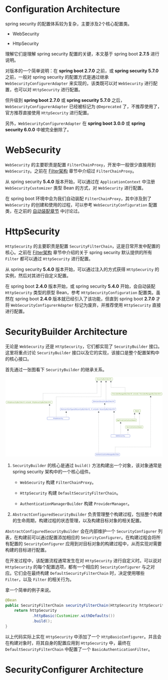 # Configuration Architecture

spring security 的配置体系较为复杂，主要涉及2个核心配置类。

- WebSecurity

- HttpSecurity

理解它们是理解 spring security 配置的关键，本文基于 spring boot **2.7.5** 进行说明。

对版本的一个简单说明：在 **spring boot 2.7.0** 之前，或 **spring security 5.7.0** 之前，一般对 spring security 的配置方式是通过继承 `WebSecurityConfigurerAdapter` 来实现的，该类既可以对 `WebSecurity` 进行配置，也可以对 `HttpSecurity` 进行配置。

但升级到 **spring boot 2.7.0** 或 **spring security 5.7.0** 之后，`WebSecurityConfigurerAdapter` 已经被标记为 `@Deprecated` 了，不推荐使用了，官方推荐直接使用 `HttpSecurity` 进行配置。

另外，`WebSecurityConfigurerAdapter` 在 **spring boot 3.0.0** 或 **spring security 6.0.0** 中被完全删除了。

# WebSecurity

`WebSecurity` 的主要职责是配置 `FilterChainProxy`，开发中一般很少直接用到 `WebSecurity`。之前在 [Filter架构](./spring-security-1-architecture.md#filter-architecture) 章节中介绍过 `FilterChainProxy`。

从 spring security **5.4.0** 版本开始，可以通过在 `ApplicationContext` 中注册 `WebSecurityCustomizer` 类型 Bean 的方式，对 `WebSecurity` 进行配置。

在 spring boot 环境中会为我们自动装配 `FilterChainProxy`，其中涉及到了 `WebSecurity` 的创建和使用的过程，可以参考 `WebSecurityConfiguration` 配置类，在之前的 [自动装配章节](./spring-security-1-architecture.md#auto-configure-by-spring-boot) 中讨论过。

# HttpSecurity

`HttpSecurity` 的主要职责是配置 `SecurityFilterChain`，这是日常开发中配置的核心。之前在 [Filter架构](./spring-security-1-architecture.md#filter-architecture) 章节中介绍的关于 spring security 默认提供的所有 `Filter` 都可以通过 `HttpSecurity` 进行配置。

从 spring security **5.4.0** 版本开始，可以通过注入的方式获得 `HttpSecurity` 的实例，然后对其进行自定义配置。

在 spring boot **2.4.0** 版本开始，或 spring security **5.4.0** 开始，会自动装配 `HttpSecurity` 类型的原型 Bean，参考 `HttpSecurityConfiguration` 配置类。虽然在 spring boot **2.4.0** 版本就已经引入了该功能，但直到 spring boot **2.7.0** 才将 `WebSecurityConfigurerAdapter` 标记为废弃，并推荐使用 `HttpSecurity` 直接进行配置。

# SecurityBuilder Architecture

无论是 `WebSecurity` 还是 `HttpSecurity`，它们都实现了 `SecurityBuilder` 接口。这里将重点讨论 `SecurityBuilder` 接口以及它的实现，该接口是整个配置架构中的核心接口。

首先通过一张图看下 `SecurityBuilder` 的继承关系。

![SecurityBuilder继承体系](./img/type.SecurityBuilder.excalidraw.png)

1. `SecurityBuilder` 的核心是通过 `build()` 方法构建出一个对象，该对象通常是 spring security 架构中的一个核心组件。

    - `WebSecurity` 构建 `FilterChainProxy`。

    - `HttpSecurity` 构建 `DefaultSecurityFilterChain`。

    - `AuthenticationManagerBuilder` 构建 `ProviderManager`。

2. `AbstractConfiguredSecurityBuilder` 负责管理整个构建过程，包括整个构建的生命周期，构建过程的状态管理，以及构建目标对象的相关配置。

`AbstractConfiguredSecurityBuilder` 会在内部维护一个 `SecurityConfigurer` 列表，在构建前可以通过配置添加相应的 `SecurityConfigurer`。在构建过程会将所有配置的 `SecurityConfigurer` 应用到对目标对象的构建过程中，从而实现对需要构建的目标进行配置。

在开发过程中，该配置流程通常发生在对 `HttpSecurity` 进行自定义时。可以说对 `HttpSecurity` 的每个配置选项，都有一个相应的 `SecurityConfigurer` 与之对应。它们会在最终构建 `DefaultSecurityFilterChain` 时，决定使用哪些 `Filter`，以及 `Filter` 的相关行为。

拿一个简单的例子来说。

```java
@Bean
public SecurityFilterChain securityFilterChain(HttpSecurity httpSecurity) throws Exception {
    return httpSecurity
            .httpBasic(Customizer.withDefaults())
            .build();
}
```

以上代码实际上实在 `HttpSecurity` 中添加了一个 `HttpBasicConfigurer`。并且会在构建对象时，将其自身的配置应用到 `HttpSecurity` 中，最终在 `DefaultSecurityFilterChain` 中配置了一个 `BasicAuthenticationFilter`。

# SecurityConfigurer Architecture
